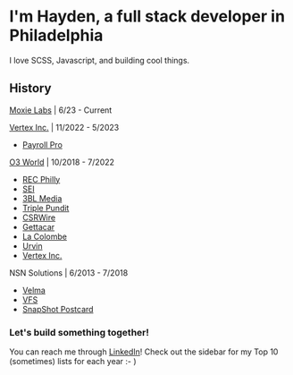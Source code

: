 # I'm Hayden, a full stack developer in Philadelphia
I love SCSS, Javascript, and building cool things.

## History
[Moxie Labs](https://moxielabs.co/) | 6/23 - Current

[Vertex Inc.](https://www.vertexinc.com/) | 11/2022 - 5/2023
  - [Payroll Pro](https://www.vertexinc.com/solutions/products)

[O3 World](https://www.o3world.com/) | 10/2018 - 7/2022
  - [REC Philly](https://www.recphilly.com)
  - [SEI](https://seic.com/)
  - [3BL Media](https://www.3blmedia.com)
  - [Triple Pundit](https://www.triplepundit.com)
  - [CSRWire](https://www.csrwire.com)
  - [Gettacar](https://www.getta.com)
  - [La Colombe](https://www.lacolombe.com)
  - [Urvin](https://www.urvin.ai)
  - [Vertex Inc.](https://www.vertexinc.com)

NSN Solutions | 6/2013 - 7/2018
  - [Velma](https://www.meetvelma.com)
  - [VFS](https://www.meetvelma.com/products/vfs)
  - [SnapShot Postcard](https://www.snapshotpostcard.com)

### Let's build something together!
You can reach me through [LinkedIn](https://www.linkedin.com/in/hkjb/)!
Check out the sidebar for my Top 10 (sometimes) lists for each year :- )
